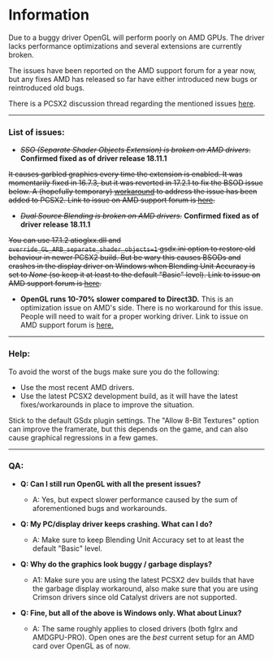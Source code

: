 # Information

Due to a buggy driver OpenGL will perform poorly on AMD GPUs. The driver lacks performance optimizations and several extensions are currently broken.

The issues have been reported on the AMD support forum for a year now, but any fixes AMD has released so far have either introduced new bugs or reintroduced old bugs.

There is a PCSX2 discussion thread regarding the mentioned issues [here](https://github.com/PCSX2/pcsx2/issues/1552).
***

### List of issues:

* ~~*SSO (Separate Shader Objects Extension) is broken on AMD drivers*.~~ **Confirmed fixed as of driver release 18.11.1**

~~It causes garbled graphics every time the extension is enabled. It was momentarily fixed in 16.7.3, but it was reverted in 17.2.1 to fix the BSOD issue below. A (hopefully temporary) [workaround](https://github.com/PCSX2/pcsx2/commit/26993380b16487649c2ae5f81741e7918ad1604c) to address the issue has been added to PCSX2. Link to issue on AMD support forum is [here](https://community.amd.com/thread/194895).~~

* ~~*Dual Source Blending is broken on AMD drivers.*~~ **Confirmed fixed as of driver release 18.11.1**

~~You can use 17.1.2 atioglxx.dll and `override_GL_ARB_separate_shader_objects=1` gsdx.ini option to restore old behaviour in newer PCSX2 build. But be wary this causes BSODs and crashes in the display driver on Windows when Blending Unit Accuracy is set to *None* (so keep it at least to the default "Basic" level). Link to issue on AMD support forum is [here](https://community.amd.com/thread/205702).~~

* **OpenGL runs 10-70% slower compared to Direct3D.**
This is an optimization issue on AMD's side. There is no workaround for this issue. People will need to wait for a proper working driver. Link to issue on AMD support forum is [here.](https://community.amd.com/thread/206176)
***

### Help:

To avoid the worst of the bugs make sure you do the following:
* Use the most recent AMD drivers.
* Use the latest PCSX2 development build, as it will have the latest fixes/workarounds in place to improve the situation.

Stick to the default GSdx plugin settings. The "Allow 8-Bit Textures" option can improve the framerate, but this depends on the game, and can also cause graphical regressions in a few games.

***

### QA:

* **Q: Can I still run OpenGL with all the present issues?**
    * A: Yes, but expect slower performance caused by the sum of aforementioned bugs and workarounds.

* **Q: My PC/display driver keeps crashing. What can I do?**
    * A: Make sure to keep Blending Unit Accuracy set to at least the default "Basic" level.

* **Q: Why do the graphics look buggy / garbage displays?**
    * A1: Make sure you are using the latest PCSX2 dev builds that have the garbage display workaround, also make sure that you are using Crimson drivers since old Catalyst drivers are not supported.

* **Q: Fine, but all of the above is Windows only. What about Linux?**
    * A: The same roughly applies to closed drivers (both fglrx and AMDGPU-PRO). Open ones are the *best* current setup for an AMD card over OpenGL as of now.
